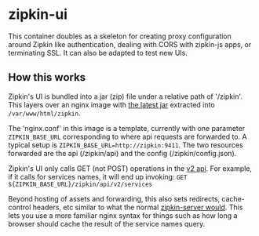 # zipkin-ui

This container doubles as a skeleton for creating proxy configuration around
Zipkin like authentication, dealing with CORS with zipkin-js apps, or
terminating SSL. It can also be adapted to test new UIs.

## How this works
Zipkin's UI is bundled into a jar (zip) file under a relative path of '/zipkin'.
This layers over an nginx image with [the latest jar](https://search.maven.org/search?q=g:io.zipkin%20AND%20a:zipkin-lens) extracted
into `/var/www/html/zipkin`.

The 'nginx.conf' in this image is a template, currently with one parameter
`ZIPKIN_BASE_URL` corresponding to where api requests are forwarded to. A
typical setup is `ZIPKIN_BASE_URL=http://zipkin:9411`. The two resources
forwarded are the api (/zipkin/api) and the config (/zipkin/config.json).

Zipkin's UI only calls GET (not POST) operations in the [v2 api](https://zipkin.io/zipkin-api/#/).
For example, if it calls for services names, it will end up invoking:
`GET ${ZIPKIN_BASE_URL}/zipkin/api/v2/services`

Beyond hosting of assets and forwarding, this also sets redirects,
cache-control headers, etc similar to what the normal [zipkin-server would](https://github.com/openzipkin/zipkin/blob/master/zipkin-server/src/main/java/zipkin2/server/internal/ui/ZipkinUiConfiguration.java).
This lets you use a more familiar nginx syntax for things such as how long
a browser should cache the result of the service names query.
